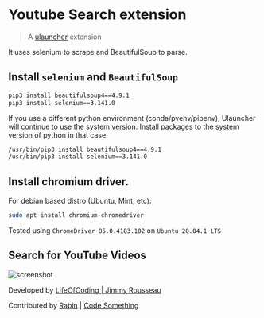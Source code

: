 # Youtube Search extension

> A [ulauncher](https://ulauncher.io/) extension

It uses selenium to scrape and BeautifulSoup to parse.

## Install `selenium` and `BeautifulSoup`

```bash
pip3 install beautifulsoup4==4.9.1
pip3 install selenium==3.141.0
```

If you use a different python environment (conda/pyenv/pipenv), Ulauncher will continue to use the system version. Install packages to the system version of python in that case.

```bash
/usr/bin/pip3 install beautifulsoup4==4.9.1
/usr/bin/pip3 install selenium==3.141.0
```

## Install chromium driver.

For debian based distro (Ubuntu, Mint, etc):

```bash
sudo apt install chromium-chromedriver
```

Tested using `ChromeDriver 85.0.4183.102` on `Ubuntu 20.04.1 LTS`

## Search for YouTube Videos

![screenshot](screenshot.png)

Developed by [LifeOfCoding | Jimmy Rousseau](https://github.com/lifeofcoding)

Contributed by [Rabin](https://github.com/therj) |
[Code Something](https://github.com/cs-rjoshi)

